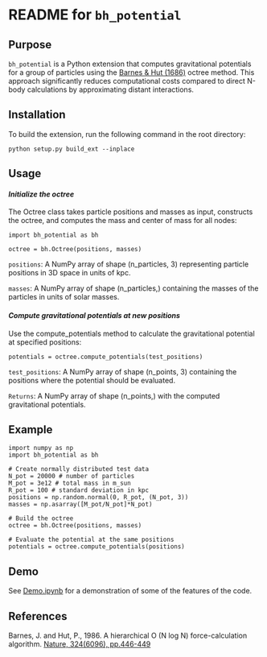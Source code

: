 # **README** for `bh_potential`

## **Purpose**

`bh_potential` is a Python extension that computes gravitational potentials for a group of particles using the [Barnes & Hut (1686)](https://ui.adsabs.harvard.edu/abs/1986Natur.324..446B/abstract "Barnes & Hut (1686)") octree method. This approach significantly reduces computational costs compared to direct N-body calculations by approximating distant interactions.

## **Installation**

To build the extension, run the following command in the root directory:

```
python setup.py build_ext --inplace
```
## **Usage**

#### *Initialize the octree*

The Octree class takes particle positions and masses as input, constructs the octree, and computes the mass and center of mass for all nodes:
```
import bh_potential as bh

octree = bh.Octree(positions, masses)
```

`positions`: A NumPy array of shape (n_particles, 3) representing particle positions in 3D space in units of kpc.

`masses`: A NumPy array of shape (n_particles,) containing the masses of the particles in units of solar masses.

#### *Compute gravitational potentials at new positions*
Use the compute_potentials method to calculate the gravitational potential at specified positions:
```
potentials = octree.compute_potentials(test_positions)
```

`test_positions`: A NumPy array of shape (n_points, 3) containing the positions where the potential should be evaluated.

`Returns`: A NumPy array of shape (n_points,) with the computed gravitational potentials.

## Example

```
import numpy as np
import bh_potential as bh

# Create normally distributed test data
N_pot = 20000 # number of particles
M_pot = 3e12 # total mass in m_sun
R_pot = 100 # standard deviation in kpc
positions = np.random.normal(0, R_pot, (N_pot, 3))
masses = np.asarray([M_pot/N_pot]*N_pot)

# Build the octree
octree = bh.Octree(positions, masses)

# Evaluate the potential at the same positions
potentials = octree.compute_potentials(positions)
```

## Demo

See [Demo.ipynb](https://github.com/garrethmartin/bh_potential/blob/main/Demo.ipynb "Demo.ipynb") for a demonstration of some of the features of the code.

## **References**
Barnes, J. and Hut, P., 1986. A hierarchical O (N log N) force-calculation algorithm. [Nature, 324(6096), pp.446-449](https://ui.adsabs.harvard.edu/abs/1986Natur.324..446B/abstract "Barnes & Hut (1686)")
